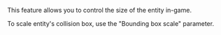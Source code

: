 This feature allows you to control the size of the entity in-game.

To scale entity's collision box, use the "Bounding box scale" parameter.